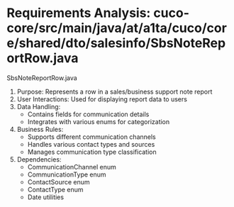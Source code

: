 # Requirements Analysis: cuco-core/src/main/java/at/a1ta/cuco/core/shared/dto/salesinfo/SbsNoteReportRow.java

SbsNoteReportRow.java
1. Purpose: Represents a row in a sales/business support note report
2. User Interactions: Used for displaying report data to users
3. Data Handling:
   - Contains fields for communication details
   - Integrates with various enums for categorization
4. Business Rules:
   - Supports different communication channels
   - Handles various contact types and sources
   - Manages communication type classification
5. Dependencies:
   - CommunicationChannel enum
   - CommunicationType enum
   - ContactSource enum
   - ContactType enum
   - Date utilities